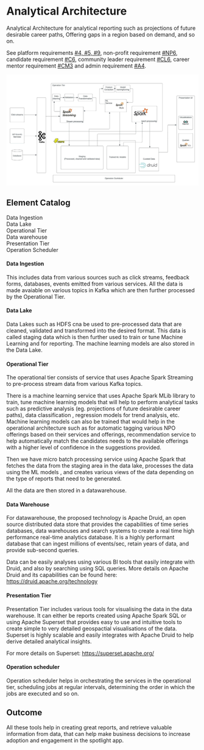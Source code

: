 # Analytical Architecture
Analytical Architecture for analytical reporting such as projections of future desirable career paths, Offering gaps in a region based on demand, and so on. 

See platform requirements [#4, #5, #9](../requirements/functional-requirements.md#functional-requirements), non-profit requirement [#NP6](../requirements/functional-requirements.md#user-stories), candidate requirement [#C6](../requirements/functional-requirements.md#candidate), community leader requirement [#CL6](../requirements/functional-requirements.md#community-leader), career mentor requirement [#CM3](../requirements/functional-requirements.md#career-mentor) and admin requirement [#A4](../requirements/functional-requirements.md#admin).

![Analytical Architecture](../images/analytical_architecture.jpeg)

## Element Catalog 
Data Ingestion <br />
Data Lake <br />
Operational Tier <br />
Data warehouse <br />
Presentation Tier <br />
Operation Scheduler <br />

#### Data Ingestion
This includes data from various sources such as click streams, feedback forms, databases, events emitted from various 
services. All the data is made avaiable on various topics in Kafka which are then further processed by the Operational Tier. 

#### Data Lake
Data Lakes such as HDFS cna be used to pre-processed data that are cleaned, validated and transformed into the desired format. 
This data is called staging data which is then further used to train or tune Machine Learning and for reporting. 
The machine learning models are also stored in the Data Lake.

#### Operational Tier
The operational tier consists of service that uses Apache Spark Streaming to pre-process stream data from various Kafka topics.

There is a machine learning service that uses Apache Spark MLib library to train, tune machine learning models that will help to perform analytical tasks such as 
predictive analysis (eg. projections of future desirable career paths), data classification , regression models for trend analysis, etc. Machine learning models 
can also be trained that would help in the operational architecture such as for automatic tagging various NPO offerings based on their services and offerings, 
recommendation service to help automatically match the candidates needs to the available offerings with a higher level of confidence in the suggestions provided.

Then we have micro batch processing service using Apache Spark that fetches the data from the staging area in the data lake, 
processes the data using the ML models , and creates various views of the data depending on the type of reports that need to be generated. 

All the data are then stored in a datawarehouse. 

#### Data Warehouse

For datawarehouse, the proposed technology is Apache Druid, an open source distributed data store that provides the capabilities of 
time series databases, data warehouses and search systems to create a real time high performance real-time analytics database.
It is a highly performant database that can ingest millions of events/sec, retain years of data, and provide sub-second queries. 

Data can be easily analyses using various BI tools that easily integrate with Druid, and also by searching using SQL queries. 
More details on Apache Druid and its capabilities can be found here: https://druid.apache.org/technology

#### Presentation Tier
Presentation Tier includes various tools for visualising the data in the data warehouse. It can either be reports created using Apache Spark SQL 
or using Apache Superset that provides easy to use and intuitive tools to create simple to very detailed geospactial visualisations of the data.
Superset is highly scalable and easily integrates with Apache Druid to help derive detailed analytical insights.

For more details on Superset: https://superset.apache.org/

#### Operation scheduler
Operation scheduler helps in orchestrating the services in the operational tier, scheduling jobs at regular intervals, 
determining the order in which the jobs are executed and so on.

## Outcome
All these tools help in creating great reports, and retrieve valuable information from data, that can help make business decisions to increase adoption 
and engagement in the spotlight app.
 
